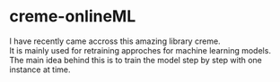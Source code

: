 # creme-onlineML

I have recently came accross this amazing library creme.<br/>
It is mainly used for retraining approches for machine learning models.<br/>
The main idea behind this is to train the model step by step with one instance at time.<br/>
